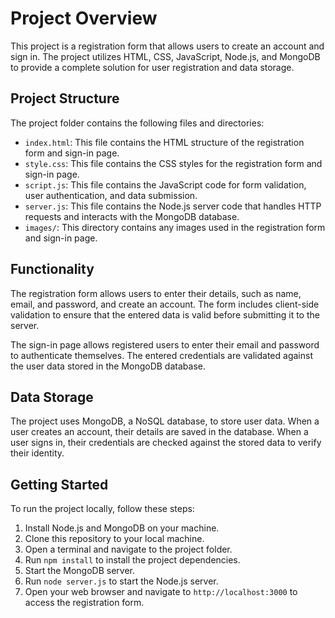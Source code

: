 # Project Overview

This project is a registration form that allows users to create an account and sign in. The project utilizes HTML, CSS, JavaScript, Node.js, and MongoDB to provide a complete solution for user registration and data storage.

## Project Structure

The project folder contains the following files and directories:

- `index.html`: This file contains the HTML structure of the registration form and sign-in page.
- `style.css`: This file contains the CSS styles for the registration form and sign-in page.
- `script.js`: This file contains the JavaScript code for form validation, user authentication, and data submission.
- `server.js`: This file contains the Node.js server code that handles HTTP requests and interacts with the MongoDB database.
- `images/`: This directory contains any images used in the registration form and sign-in page.

## Functionality

The registration form allows users to enter their details, such as name, email, and password, and create an account. The form includes client-side validation to ensure that the entered data is valid before submitting it to the server.

The sign-in page allows registered users to enter their email and password to authenticate themselves. The entered credentials are validated against the user data stored in the MongoDB database.

## Data Storage

The project uses MongoDB, a NoSQL database, to store user data. When a user creates an account, their details are saved in the database. When a user signs in, their credentials are checked against the stored data to verify their identity.

## Getting Started

To run the project locally, follow these steps:

1. Install Node.js and MongoDB on your machine.
2. Clone this repository to your local machine.
3. Open a terminal and navigate to the project folder.
4. Run `npm install` to install the project dependencies.
5. Start the MongoDB server.
6. Run `node server.js` to start the Node.js server.
7. Open your web browser and navigate to `http://localhost:3000` to access the registration form.
